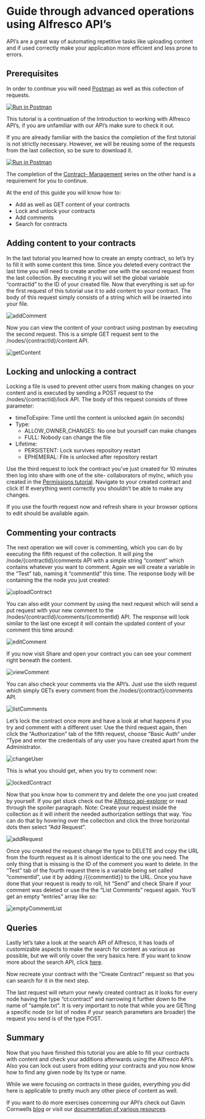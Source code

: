 # Guide through advanced operations using Alfresco API’s

API’s are a great way of automating repetitive tasks like uploading content and if used correctly make your application more efficient and less prone to errors.


## Prerequisites

In order to continue you will need [Postman](https://www.postman.com/downloads/) as well as this collection of requests.

[![Run in Postman](https://run.pstmn.io/button.svg)](https://www.getpostman.com/run-collection/9accb86d21e8ab18e43e)

This tutorial is a continuation of the Introduction to working with Alfresco API’s, if you are unfamiliar with our API’s make sure to check it out. 

If you are already familiar with the basics the completion of the first tutorial is not strictly necessary. However, we will be reusing some of the requests from the last collection, so be sure to download it.

[![Run in Postman](https://run.pstmn.io/button.svg)](https://www.getpostman.com/run-collection/bfc6b4dd5f3ec21ddb8d)

The completion of the [Contract- Management](https://www.alfresco.com/abn/tutorials/contract-management/) series on the other hand is a requirement for you to continue.

At the end of this guide you will know how to:
- Add as well as GET content of your contracts
- Lock and unlock your contracts
- Add comments
- Search for contracts


## Adding content to your contracts

In the last tutorial you learned how to create an empty contract, so let’s try to fill it with some content this time. 
Since you deleted every contract the last time you will need to create another one with the second request from the last collection.
By executing it you will set the global variable “contractId” to the ID of your created file.
Now that everything is set up for the first request of this tutorial use it to add content to your contract. The body of this request simply consists of a string which will be inserted into your file.

![addComment](../images/introduction/addContent.png)

Now you can view the content of your contract using postman by executing the second request. This is a simple GET request sent to the /nodes/{contractId}/content API.

![getContent](../images/introduction/getContent.png)


## Locking and unlocking a contract

Locking a file is used to prevent other users from making changes on your content and is executed by sending a POST request to the /nodes/{contractId}/lock API.
The body of this request consists of three parameter:
- timeToExpire: Time until the content is unlocked again (in seconds)
- Type:
  - ALLOW_OWNER_CHANGES: No one but yourself can make changes
  - FULL: Nobody can change the file
- Lifetime:
  - PERSISTENT: Lock survives repository restart
  - EPHEMERAL: File is unlocked after repository restart

Use the third request to lock the contract you’ve just created for 10 minutes then log into share with one of the site- collaborators of myInc, which you created in the [Permissions tutorial](https://www.alfresco.com/abn/tutorials/contract-management/setting-up-permissions/).
Navigate to your created contract and click it! If everything went correctly you shouldn’t be able to make any changes.

If you use the fourth request now and refresh share in your browser options to edit should be available again.


## Commenting your contracts

The next operation we will cover is commenting, which you can do by executing the fifth request of the collection.
It will ping the /node/{contractId}/comments API with a simple string “content” which contains whatever you want to comment. Again we will create a variable in the “Test” tab, naming it “commentId” this time.
 The response body will be containing the the node you just created:

![uploadContract](../images/introduction/uploadComment.png)

You can also edit your comment by using the next request which will send a put request with your new comment to the /nodes/{contractId}/comments/{commentId} API.
The response will look similar to the last one except it will contain the updated content of your comment this time around:

![editComment](../images/introduction/editComment.png)

If you now visit Share and open your contract you can see your comment right beneath the content.

![viewComment](../images/introduction/viewComment.png)

You can also check your comments via the API’s. Just use the sixth request which simply GETs every comment from the /nodes/{contract}/comments API.

![listComments](../images/introduction/listComment.png)

Let’s lock the contract once more and have a look at what happens if you try and comment with a different user.
Use the third request again, then click the “Authorization” tab of the fifth request, choose “Basic Auth” under “Type and enter the credentials of any user you have created apart from the Administrator.

![changeUser](../images/introduction/changeUSer.gif)

This is what you should get, when you try to comment now:

![lockedContract](../images/introduction/lockedContract.png)

Now that you know how to comment try and delete the one you just created by yourself. If you get stuck check out the [Alfresco api-explorer](https://api-explorer.alfresco.com/api-explorer/#/) or read through the spoiler paragraph.
Note: Create your request inside the collection as it will inherit the needed authorization settings that way. You can do that by hovering over the collection and click the three horizontal dots then select “Add Request”.

![addRequest](../images/introduction/addRequest.gif)

Once you created the request change the type to DELETE and copy the URL from the fourth request as it is almost identical to the one you need. The only thing that is missing is the ID of the comment you want to delete. In the “Test” tab of the fourth request there is a variable being set called “commentId”, use it by adding /{{commentId}} to the URL.
Once you have done that your request is ready to roll, hit “Send” and check Share if your comment was deleted or use the the “List Comments” request again.
You’ll get an empty “entries” array like so:

![emptyCommentList](../images/introduction/emptyCommentList.png)


## Queries

Lastly let’s take a look at the search API of Alfresco, it has loads of customizable aspects to make the search for content as various as possible, but we will only cover the very basics here. If you want to know more about the search API, click [here](https://api-explorer.alfresco.com/api-explorer/#!/search/search).

Now recreate your contract with the “Create Contract” request so that you can search for it in the next step.

The last request will return your newly created contract as it looks for every node having the type “ct:contract” and narrowing it further down to the name of “sample.txt”.
It is very important to note that while you are GETting a specific node (or list of nodes if your search parameters are broader) the request you send is of the type POST.


## Summary

Now that you have finished this tutorial you are able to fill your contracts with content and check your additions afterwards using the Alfresco API’s.
Also you can lock out users from editing your contracts and you now know how to find any given node by its type or name.

While we were focusing on contracts in these guides, everything you did here is applicable to pretty much any other piece of content as well. 

If you want to do more exercises concerning our API’s check out Gavin Cornwells [blog](https://hub.alfresco.com/t5/alfresco-content-services-blog/v1-rest-api-10-things-you-should-know/ba-p/287692) or visit our [documentation of various resources](https://hub.alfresco.com/t5/alfresco-content-services-hub/alfresco-public-rest-apis/ba-p/291250).
